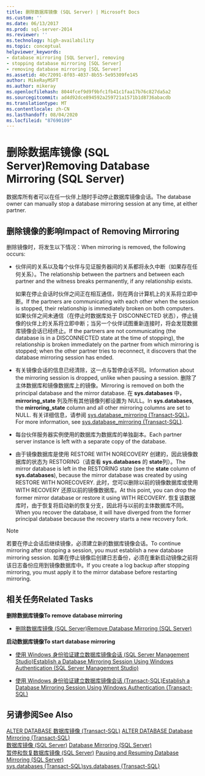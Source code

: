 ```yaml
---
title: 删除数据库镜像 (SQL Server) | Microsoft Docs
ms.custom: ''
ms.date: 06/13/2017
ms.prod: sql-server-2014
ms.reviewer: ''
ms.technology: high-availability
ms.topic: conceptual
helpviewer_keywords:
- database mirroring [SQL Server], removing
- stopping database mirroring [SQL Server]
- removing database mirroring [SQL Server]
ms.assetid: 40c72091-8f03-4037-8b55-5e95309fe145
author: MikeRayMSFT
ms.author: mikeray
ms.openlocfilehash: 8044fcef9d9f9bfc1fb41c1faa17b76c827da5a2
ms.sourcegitcommit: ad4d92dce894592a259721a1571b1d8736abacdb
ms.translationtype: MT
ms.contentlocale: zh-CN
ms.lasthandoff: 08/04/2020
ms.locfileid: "87690109"
---
```

# <a name="removing-database-mirroring-sql-server"></a><span data-ttu-id="9765a-102">删除数据库镜像 (SQL Server)</span><span class="sxs-lookup"><span data-stu-id="9765a-102">Removing Database Mirroring (SQL Server)</span></span>
  <span data-ttu-id="9765a-103">数据库所有者可以在任一伙伴上随时手动停止数据库镜像会话。</span><span class="sxs-lookup"><span data-stu-id="9765a-103">The database owner can manually stop a database mirroring session at any time, at either partner.</span></span>  
  
## <a name="impact-of-removing-mirroring"></a><span data-ttu-id="9765a-104">删除镜像的影响</span><span class="sxs-lookup"><span data-stu-id="9765a-104">Impact of Removing Mirroring</span></span>  
 <span data-ttu-id="9765a-105">删除镜像时，将发生以下情况：</span><span class="sxs-lookup"><span data-stu-id="9765a-105">When mirroring is removed, the following occurs:</span></span>  
  
-   <span data-ttu-id="9765a-106">伙伴间的关系以及每个伙伴与见证服务器间的关系都将永久中断（如果存在任何关系）。</span><span class="sxs-lookup"><span data-stu-id="9765a-106">The relationship between the partners and between each partner and the witness breaks permanently, if any relationship exists.</span></span>  
  
     <span data-ttu-id="9765a-107">如果在停止会话时伙伴之间正在相互通信，则在两台计算机上的关系将立即中断。</span><span class="sxs-lookup"><span data-stu-id="9765a-107">If the partners are communicating with each other when the session is stopped, their relationship is immediately broken on both computers.</span></span> <span data-ttu-id="9765a-108">如果伙伴之间未通信（在停止时数据库处于 DISCONNECTED 状态），停止镜像的伙伴上的关系将立即中断；当另一个伙伴试图重新连接时，将会发现数据库镜像会话已经终止。</span><span class="sxs-lookup"><span data-stu-id="9765a-108">If the partners are not communicating (the database is in a DISCONNECTED state at the time of stopping), the relationship is broken immediately on the partner from which mirroring is stopped; when the other partner tries to reconnect, it discovers that the database mirroring session has ended.</span></span>  
  
-   <span data-ttu-id="9765a-109">有关镜像会话的信息已经清除，这一点与暂停会话不同。</span><span class="sxs-lookup"><span data-stu-id="9765a-109">Information about the mirroring session is dropped, unlike when pausing a session.</span></span> <span data-ttu-id="9765a-110">删除了主体数据库和镜像数据库上的镜像。</span><span class="sxs-lookup"><span data-stu-id="9765a-110">Mirroring is removed on both the principal database and the mirror database.</span></span> <span data-ttu-id="9765a-111">在 **sys.databases** 中，**mirroring_state** 列及所有其他镜像列都设置为 NULL。</span><span class="sxs-lookup"><span data-stu-id="9765a-111">In **sys.databases**, the **mirroring_state** column and all other mirroring columns are set to NULL.</span></span> <span data-ttu-id="9765a-112">有关详细信息，请参阅 [sys.database_mirroring (Transact-SQL)](/sql/relational-databases/system-catalog-views/sys-database-mirroring-transact-sql)。</span><span class="sxs-lookup"><span data-stu-id="9765a-112">For more information, see [sys.database_mirroring &#40;Transact-SQL&#41;](/sql/relational-databases/system-catalog-views/sys-database-mirroring-transact-sql).</span></span>  
  
-   <span data-ttu-id="9765a-113">每台伙伴服务器实例使用的数据库为数据库的单独副本。</span><span class="sxs-lookup"><span data-stu-id="9765a-113">Each partner server instance is left with a separate copy of the database.</span></span>  
  
-   <span data-ttu-id="9765a-114">由于镜像数据库是使用 RESTORE WITH NORECOVERY 创建的，因此镜像数据库的状态为 RESTORING（请查看 **sys.databases** 的 **state**列）。</span><span class="sxs-lookup"><span data-stu-id="9765a-114">The mirror database is left in the RESTORING state (see the **state** column of **sys.databases**), because the mirror database was created by using RESTORE WITH NORECOVERY.</span></span> <span data-ttu-id="9765a-115">此时，您可以删除以前的镜像数据库或使用 WITH RECOVERY 还原以前的镜像数据库。</span><span class="sxs-lookup"><span data-stu-id="9765a-115">At this point, you can drop the former mirror database or restore it using WITH RECOVERY.</span></span> <span data-ttu-id="9765a-116">恢复该数据库时，由于恢复将启动新的恢复分支，因此将与以前的主体数据库不同。</span><span class="sxs-lookup"><span data-stu-id="9765a-116">When you recover the database, it will have diverged from the former principal database because the recovery starts a new recovery fork.</span></span>  
  
> [!NOTE]  
>  <span data-ttu-id="9765a-117">若要在停止会话后继续镜像，必须建立新的数据库镜像会话。</span><span class="sxs-lookup"><span data-stu-id="9765a-117">To continue mirroring after stopping a session, you must establish a new database mirroring session.</span></span> <span data-ttu-id="9765a-118">如果在停止镜像后创建日志备份，必须在重新启动镜像之前将该日志备份应用到镜像数据库中。</span><span class="sxs-lookup"><span data-stu-id="9765a-118">If you create a log backup after stopping mirroring, you must apply it to the mirror database before restarting mirroring.</span></span>  
  
##  <a name="related-tasks"></a><a name="RelatedTasks"></a> <span data-ttu-id="9765a-119">相关任务</span><span class="sxs-lookup"><span data-stu-id="9765a-119">Related Tasks</span></span>  
 <span data-ttu-id="9765a-120">**删除数据库镜像**</span><span class="sxs-lookup"><span data-stu-id="9765a-120">**To remove database mirroring**</span></span>  
  
-   [<span data-ttu-id="9765a-121">删除数据库镜像 (SQL Server)</span><span class="sxs-lookup"><span data-stu-id="9765a-121">Remove Database Mirroring &#40;SQL Server&#41;</span></span>](database-mirroring-sql-server.md)  
  
 <span data-ttu-id="9765a-122">**启动数据库镜像**</span><span class="sxs-lookup"><span data-stu-id="9765a-122">**To start database mirroring**</span></span>  
  
-   [<span data-ttu-id="9765a-123">使用 Windows 身份验证建立数据库镜像会话 (SQL Server Management Studio)</span><span class="sxs-lookup"><span data-stu-id="9765a-123">Establish a Database Mirroring Session Using Windows Authentication &#40;SQL Server Management Studio&#41;</span></span>](establish-database-mirroring-session-windows-authentication.md)  
  
-   [<span data-ttu-id="9765a-124">使用 Windows 身份验证建立数据库镜像会话 (Transact-SQL)</span><span class="sxs-lookup"><span data-stu-id="9765a-124">Establish a Database Mirroring Session Using Windows Authentication &#40;Transact-SQL&#41;</span></span>](database-mirroring-establish-session-windows-authentication.md)  
  

  
## <a name="see-also"></a><span data-ttu-id="9765a-125">另请参阅</span><span class="sxs-lookup"><span data-stu-id="9765a-125">See Also</span></span>  
 <span data-ttu-id="9765a-126">[ALTER DATABASE 数据库镜像 (Transact-SQL)](/sql/t-sql/statements/alter-database-transact-sql-database-mirroring) </span><span class="sxs-lookup"><span data-stu-id="9765a-126">[ALTER DATABASE Database Mirroring &#40;Transact-SQL&#41;](/sql/t-sql/statements/alter-database-transact-sql-database-mirroring) </span></span>  
 <span data-ttu-id="9765a-127">[数据库镜像 (SQL Server)](database-mirroring-sql-server.md) </span><span class="sxs-lookup"><span data-stu-id="9765a-127">[Database Mirroring &#40;SQL Server&#41;](database-mirroring-sql-server.md) </span></span>  
 <span data-ttu-id="9765a-128">[暂停和恢复数据库镜像 (SQL Server)](pausing-and-resuming-database-mirroring-sql-server.md) </span><span class="sxs-lookup"><span data-stu-id="9765a-128">[Pausing and Resuming Database Mirroring &#40;SQL Server&#41;](pausing-and-resuming-database-mirroring-sql-server.md) </span></span>  
 [<span data-ttu-id="9765a-129">sys.databases (Transact-SQL)</span><span class="sxs-lookup"><span data-stu-id="9765a-129">sys.databases &#40;Transact-SQL&#41;</span></span>](/sql/relational-databases/system-catalog-views/sys-databases-transact-sql)  
  
  
